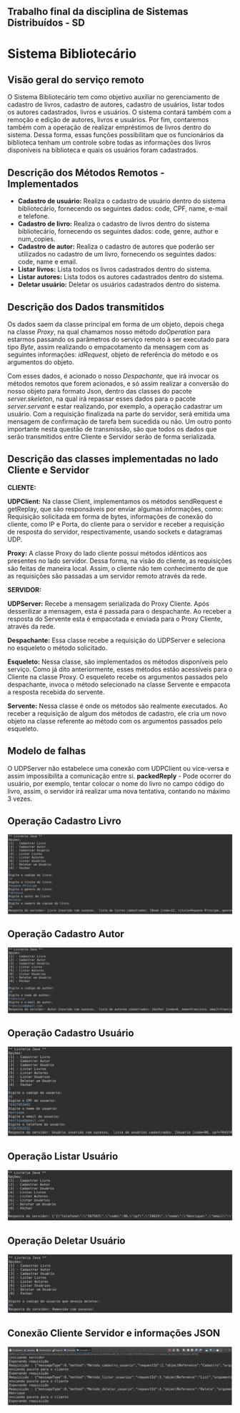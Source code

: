 ## Trabalho final da disciplina de Sistemas Distribuídos - SD 
# Sistema Bibliotecário

## Visão geral do serviço remoto
O Sistema Bibliotecário tem como objetivo auxiliar no gerenciamento de cadastro de livros, cadastro de autores, cadastro de usuários, listar todos os autores cadastrados, livros e usuários. O sistema contará também com a remoção e edição de autores, livros e usuários. Por fim, contaremos também com a operação de realizar empréstimos de livros dentro do sistema. Dessa forma,
essas funções possibilitam que os funcionários da biblioteca tenham um controle sobre todas as informações dos livros disponíveis na biblioteca e quais os usuários foram cadastrados.

## Descrição dos Métodos Remotos - Implementados

* **Cadastro de usuário:** Realiza o cadastro de usuário dentro do sistema
bibliotecário, fornecendo os seguintes dados: code, CPF, name, e-mail e
telefone.
* **Cadastro de livro:** Realiza o cadastro de livros dentro do sistema
bibliotecário, fornecendo os seguintes dados: code, genre, author e
num_copies.
* **Cadastro de autor:** Realiza o cadastro de autores que poderão ser
utilizados no cadastro de um livro, fornecendo os seguintes dados: code,
name e email.
* **Listar livros:** Lista todos os livros cadastrados dentro do sistema.
* **Listar autores:** Lista todos os autores cadastrados dentro do sistema.
* **Deletar usuário:** Deletar os usuários cadastrados dentro do sistema.

## Descrição dos Dados transmitidos

Os dados saem da classe principal em forma de um objeto, depois chega na classe *Proxy*, na qual chamamos nosso método *doOperation* para estarmos passando os parâmetros do serviço remoto à ser executado para tipo *Byte*, assim realizando o empacotamento da mensagem com as seguintes informações: *idRequest*, objeto de referência do método e os argumentos do
objeto.<p> 
Com esses dados, é acionado o nosso *Despachante*, que irá invocar os métodos remotos que forem acionados,
e só assim realizar a conversão do nosso objeto para formato Json, dentro das classes do pacote *server.skeleton*, 
na qual irá repassar esses dados para o pacote *server.servant* e estar realizando, por exemplo, a operação cadastrar
um usuário. Com a requisição finalizada na parte do servidor, será emitida uma mensagem de confirmação de tarefa bem sucedida ou não. Um outro ponto importante nesta questão de transmissão, são que todos os dados que serão transmitidos entre Cliente e Servidor serão de forma serializada.

## Descrição das classes implementadas no lado Cliente e Servidor

**CLIENTE:** <p>

**UDPClient:** Na classe Client, implementamos os métodos sendRequest e getReplay, que são responsáveis por enviar algumas informações, como:
Requisição solicitada em forma de bytes, informações de conexão do cliente, como IP e Porta, do cliente para o servidor e receber a requisição
de resposta do servidor, respectivamente, usando sockets e datagramas UDP.

**Proxy:** A classe Proxy do lado cliente possui métodos idênticos aos presentes no lado servidor. Dessa forma, na visão do cliente,
as requisições são feitas de maneira local. Assim, o cliente não tem conhecimento de que as requisições são passadas a um servidor
remoto através da rede.

**SERVIDOR:** <p>

**UDPServer:** Recebe a mensagem serializada do Proxy Cliente. Após desserilizar a mensagem, esta é passada para o despachante. Ao
receber a resposta do Servente esta é empacotada e enviada para o Proxy Cliente, através da rede.

**Despachante:** Essa classe recebe a requisição do UDPServer e seleciona no esqueleto o método solicitado.

**Esqueleto:** Nessa classe, são implementados os métodos disponíveis pelo serviço. Como já dito anteriormente, esses métodos estão
acessíveis para o Cliente na classe Proxy. O esqueleto recebe os argumentos passados pelo despachante, invoca o método selecionado
na classe Servente e empacota a resposta recebida do servente.

**Servente:** Nessa classe é onde os métodos são realmente executados. Ao receber a requisição de algum dos métodos de cadastro, ele cria um
novo objeto na classe referente ao método com os argumentos passados pelo esqueleto.

## Modelo de falhas

O UDPServer não estabelece uma conexão com UDPClient ou vice-versa e assim impossibilita a comunicação entre si.
**packedReply** - Pode ocorrer do usuário, por exemplo, tentar colocar o nome do livro no campo código do livro,
assim, o servidor irá realizar uma nova tentativa, contando no máximo 3 vezes.

## **Operação Cadastro Livro**
![Livro](trabalho-sd-java-udp/img/cadastroLivro.png)

## **Operação Cadastro Autor**
![Author](trabalho-sd-java-udp/img/cadastroAuthor.png)

## **Operação Cadastro Usuário**
![Usuario](trabalho-sd-java-udp/img/cadastroUsuario.png)
## **Operação Listar Usuário**
![Listar](trabalho-sd-java-udp/img/listarUsuario.png)

## **Operação Deletar Usuário**
![Deletar](trabalho-sd-java-udp/img/deletarUsuario.png)

## **Conexão Cliente Servidor e informações JSON**
![ClientServerJson](trabalho-sd-java-udp/img/clientServerJson.png)

